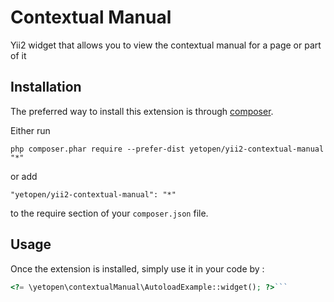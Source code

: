 Contextual Manual
=================
Yii2 widget that allows you to view the contextual manual for a page or part of it

Installation
------------

The preferred way to install this extension is through [composer](http://getcomposer.org/download/).

Either run

```
php composer.phar require --prefer-dist yetopen/yii2-contextual-manual "*"
```

or add

```
"yetopen/yii2-contextual-manual": "*"
```

to the require section of your `composer.json` file.


Usage
-----

Once the extension is installed, simply use it in your code by  :

```php
<?= \yetopen\contextualManual\AutoloadExample::widget(); ?>```